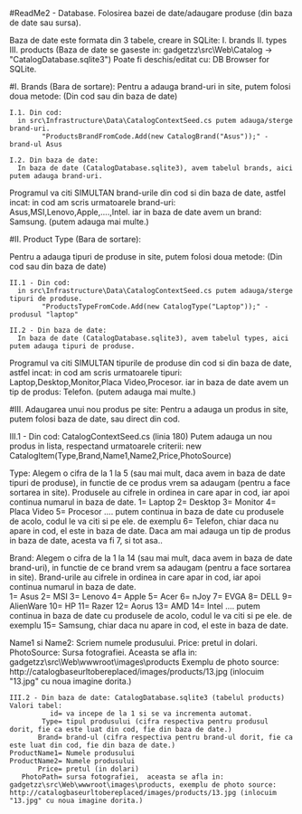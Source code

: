 #ReadMe2 - Database.
Folosirea bazei de date/adaugare produse (din baza de date sau sursa).


Baza de date este formata din 3 tabele, creare in SQLite:
  I. brands
 II. types
III. products
(Baza de date se gaseste in: gadgetzz\src\Web\Catalog -> "CatalogDatabase.sqlite3")
Poate fi deschis/editat cu: DB Browser for SQLite.






#I. Brands (Bara de sortare):
Pentru a adauga brand-uri in site, putem folosi doua metode: (Din cod sau din baza de date)

    I.1. Din cod:
      in src\Infrastructure\Data\CatalogContextSeed.cs putem adauga/sterge brand-uri.
            "ProductsBrandFromCode.Add(new CatalogBrand("Asus"));" - brand-ul Asus
            
    I.2. Din baza de date:
      In baza de date (CatalogDatabase.sqlite3), avem tabelul brands, aici putem adauga brand-uri.
      
           
Programul va citi SIMULTAN brand-urile din cod si din baza de date, astfel incat:
in cod am scris urmatoarele brand-uri:    
Asus,MSI,Lenovo,Apple,....,Intel.
iar in baza de date avem un brand: Samsung. (putem adauga mai multe.)







#II. Product Type (Bara de sortare):

Pentru a adauga tipuri de produse in site, putem folosi doua metode: (Din cod sau din baza de date)

    II.1 - Din cod:
      in src\Infrastructure\Data\CatalogContextSeed.cs putem adauga/sterge tipuri de produse.
            "ProductsTypeFromCode.Add(new CatalogType("Laptop"));" - produsul "laptop"
            
    II.2 - Din baza de date:
      In baza de date (CatalogDatabase.sqlite3), avem tabelul types, aici putem adauga tipuri de produse.
      
           
Programul va citi SIMULTAN tipurile de produse din cod si din baza de date, astfel incat:
in cod am scris urmatoarele tipuri:    
Laptop,Desktop,Monitor,Placa Video,Procesor.
iar in baza de date avem un tip de produs: Telefon. (putem adauga mai multe.)
  








#III. Adaugarea unui nou produs pe site:
Pentru a adauga un produs in site, putem folosi baza de date, sau direct din cod.

   III.1 - Din cod: CatalogContextSeed.cs (linia 180)
   Putem adauga un nou produs in lista, respectand urmatoarele criterii:
    new CatalogItem(Type,Brand,Name1,Name2,Price,PhotoSource) 
   
 Type: Alegem o cifra de la 1 la 5 (sau mai mult, daca avem in baza de date tipuri de produse), in functie de ce produs vrem sa adaugam (pentru a face sortarea in site).
 Produsele au cifrele in ordinea in care apar in cod, iar apoi continua numarul in baza de date.
 1= Laptop
 2= Desktop
 3= Monitor
 4= Placa Video
 5= Procesor
 .... putem continua in baza de date cu produsele de acolo, codul le va citi si pe ele.
 de exemplu 6= Telefon, chiar daca nu apare in cod, el este in baza de date.
 Daca am mai adauga un tip de produs in baza de date, acesta va fi 7, si tot asa..
      
 Brand:  Alegem o cifra de la 1 la 14 (sau mai mult, daca avem in baza de date brand-uri), in functie de ce brand vrem sa adaugam (pentru a face sortarea in site).
 Brand-urile au cifrele in ordinea in care apar in cod, iar apoi continua numarul in baza de date.              
 1= Asus
 2= MSI
 3= Lenovo
 4= Apple
 5= Acer
 6= nJoy
 7= EVGA
 8= DELL
 9= AlienWare
 10= HP
 11= Razer
 12= Aorus
 13= AMD
 14= Intel
 .... putem continua in baza de date cu produsele de acolo, codul le va citi si pe ele.
 de exemplu 15= Samsung, chiar daca nu apare in cod, el este in baza de date.
 
 Name1 si Name2: Scriem numele produsului.
 Price: pretul in dolari.
 PhotoSource: Sursa fotografiei. Aceasta se afla in: gadgetzz\src\Web\wwwroot\images\products
 Exemplu de photo source: http://catalogbaseurltobereplaced/images/products/13.jpg (inlocuim "13.jpg" cu noua imagine dorita.)
 
 
    III.2 - Din baza de date: CatalogDatabase.sqlite3 (tabelul products)
    Valori tabel:
              id= va incepe de la 1 si se va incrementa automat.
            Type= tipul produsului (cifra respectiva pentru produsul dorit, fie ca este luat din cod, fie din baza de date.)
           Brand= brand-ul (cifra respectiva pentru brand-ul dorit, fie ca este luat din cod, fie din baza de date.)
    ProductName1= Numele produsului
    ProductName2= Numele produsului
           Price= pretul (in dolari)
       PhotoPath= sursa fotografiei,  aceasta se afla in: gadgetzz\src\Web\wwwroot\images\products, exemplu de photo source: http://catalogbaseurltobereplaced/images/products/13.jpg (inlocuim "13.jpg" cu noua imagine dorita.)     
 
 